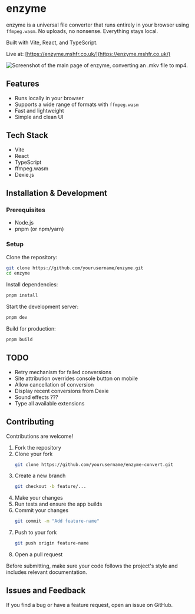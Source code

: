 # enzyme

enzyme is a universal file converter that runs entirely in your browser using `ffmpeg.wasm`. No uploads, no nonsense. Everything stays local.

Built with Vite, React, and TypeScript.

Live at: [https://enzyme.mshfr.co.uk/](https://enzyme.mshfr.co.uk/)

![Screenshot of the main page of enzyme, converting an .mkv file to mp4.](https://github.com/user-attachments/assets/0a2e9e91-5e83-4bff-bae4-00393390718a)

## Features

- Runs locally in your browser  
- Supports a wide range of formats with `ffmpeg.wasm`  
- Fast and lightweight  
- Simple and clean UI  

## Tech Stack

- Vite  
- React  
- TypeScript  
- ffmpeg.wasm  
- Dexie.js 

## Installation & Development

### Prerequisites

- Node.js
- pnpm (or npm/yarn)  

### Setup

Clone the repository:  

```sh
git clone https://github.com/yourusername/enzyme.git
cd enzyme
```

Install dependencies:  

```sh
pnpm install
```

Start the development server:  

```sh
pnpm dev
```

Build for production:  

```sh
pnpm build
```

## TODO

- Retry mechanism for failed conversions
- Site attribution overrides console button on mobile
- Allow cancellation of conversion  
- Display recent conversions from Dexie  
- Sound effects ???  
- Type all available extensions  

## Contributing

Contributions are welcome!

1. Fork the repository  
2. Clone your fork  
   ```sh
   git clone https://github.com/yourusername/enzyme-convert.git
   ```
3. Create a new branch  
   ```sh
   git checkout -b feature/...
   ```
4. Make your changes  
5. Run tests and ensure the app builds  
6. Commit your changes  
   ```sh
   git commit -m "Add feature-name"
   ```
7. Push to your fork  
   ```sh
   git push origin feature-name
   ```
8. Open a pull request  

Before submitting, make sure your code follows the project's style and includes relevant documentation.  

## Issues and Feedback

If you find a bug or have a feature request, open an issue on GitHub.
